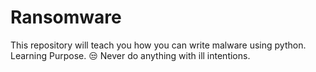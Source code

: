 # Ransomware
This repository will teach you how you can write malware using python. Learning Purpose. 😒 Never do anything with ill intentions.
